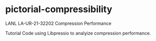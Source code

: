 # pictorial-compressibility
LANL  LA-UR-21-32202 Compression Performance 

Tutorial Code using Libpressio to analyize compression performance.

